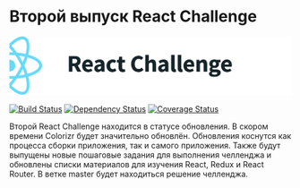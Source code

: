 # Второй выпуск React Challenge

![React Challenge Colorizr](repo-header.png)

[![Build Status](https://travis-ci.org/rtivital/react-challenge-colorizr.svg?branch=master)](https://travis-ci.org/rtivital/react-challenge-colorizr)
[![Dependency Status](https://dependencyci.com/github/rtivital/react-challenge-colorizr/badge)](https://dependencyci.com/github/rtivital/react-challenge-colorizr)
[![Coverage Status](https://coveralls.io/repos/github/rtivital/react-challenge-colorizr/badge.svg?branch=master)](https://coveralls.io/github/rtivital/react-challenge-colorizr?branch=master)

Второй React Challenge находится в статусе обновления. В скором времени Colorizr будет значительно обновлён. Обновления коснутся как процесса сборки приложения, так и самого приложения. Также будут выпущены новые пошаговые задания для выполнения челленджа и обновлены списки материалов для изучения React, Redux и React Router. В ветке master будет находиться решение челленджа.
